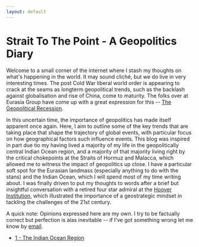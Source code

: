 ```yaml
---
layout: default
---
```

<!---
Text can be **bold**, _italic_, or ~~strikethrough~~.

[Link to another page](./another-page.html)

There should be whitespace between paragraphs.

There should be whitespace between paragraphs. We recommend including a README, or a file with information about your project.
--->
# Strait To The Point - A Geopolitics Diary

Welcome to a small corner of the internet where I stash my thoughts on what's happening in the world. It may sound
cliché, but we do live in very interesting times. The post Cold War liberal world order is appearing to crack at the seams
as longterm geopolitical trends, such as the backlash against globalisation and rise of China, come to maturity. The folks over at Eurasia Group
have come up with a great expression for this -- [The Geopolitical Recession](https://www.eurasiagroup.net/issues/top-risks-2017). 

In this uncertain time, the importance of geopolitics has made itself apparent once again. Here, I aim to outline some of the key trends
that are taking place that shape the trajectory of global events, with particular focus on how geographical factors such influence 
events. This blog was inspired in part due tio my having lived a majority of my life in the geopolitically central Indian Ocean region, and a 
majority of that majority living right by the critical chokepoints at the Straits of Hormuz and Malacca, which allowed me to witness the impact of
geopolitics up close. I have a particular soft spot for the Eurasian landmass (especially anything to do with the stans) 
and the Indian Ocean, which I will spend most of my time writing about. I was finally driven to put my thoughts to words after a brief
but insightful conversation with a retired four star admiral at the [Hoover Institution](https://www.hoover.org/), which illustrated the importance of a geostrategic mindset
in tackling the challenges of the 21st century.  

A quick note: Opinions expressed here are my own. I try to be factually correct but perfection is alas inevitable -- if I've got
something wrong let me know by [email](mailto:joe_singh@hotmail.co.uk). 

* [1 - The Indian Ocean Region](./straits//post1/post_1.md)
